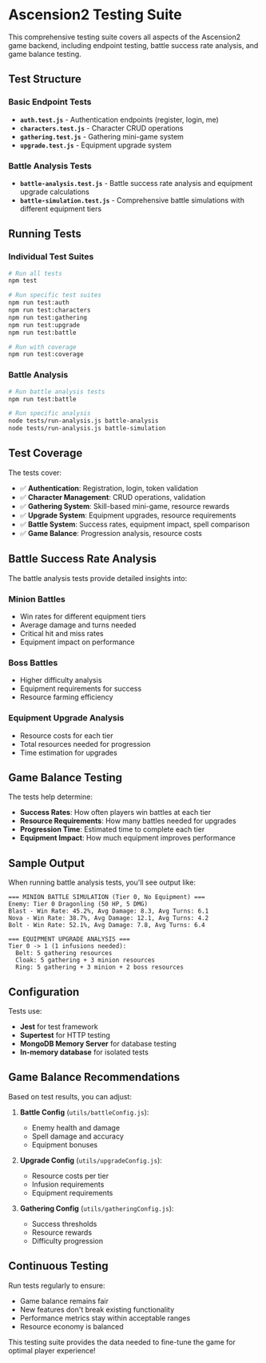 # Ascension2 Testing Suite

This comprehensive testing suite covers all aspects of the Ascension2 game backend, including endpoint testing, battle success rate analysis, and game balance testing.

## Test Structure

### Basic Endpoint Tests
- **`auth.test.js`** - Authentication endpoints (register, login, me)
- **`characters.test.js`** - Character CRUD operations
- **`gathering.test.js`** - Gathering mini-game system
- **`upgrade.test.js`** - Equipment upgrade system

### Battle Analysis Tests
- **`battle-analysis.test.js`** - Battle success rate analysis and equipment upgrade calculations
- **`battle-simulation.test.js`** - Comprehensive battle simulations with different equipment tiers

## Running Tests

### Individual Test Suites
```bash
# Run all tests
npm test

# Run specific test suites
npm run test:auth
npm run test:characters
npm run test:gathering
npm run test:upgrade
npm run test:battle

# Run with coverage
npm run test:coverage
```

### Battle Analysis
```bash
# Run battle analysis tests
npm run test:battle

# Run specific analysis
node tests/run-analysis.js battle-analysis
node tests/run-analysis.js battle-simulation
```

## Test Coverage

The tests cover:
- ✅ **Authentication**: Registration, login, token validation
- ✅ **Character Management**: CRUD operations, validation
- ✅ **Gathering System**: Skill-based mini-game, resource rewards
- ✅ **Upgrade System**: Equipment upgrades, resource requirements
- ✅ **Battle System**: Success rates, equipment impact, spell comparison
- ✅ **Game Balance**: Progression analysis, resource costs

## Battle Success Rate Analysis

The battle analysis tests provide detailed insights into:

### Minion Battles
- Win rates for different equipment tiers
- Average damage and turns needed
- Critical hit and miss rates
- Equipment impact on performance

### Boss Battles
- Higher difficulty analysis
- Equipment requirements for success
- Resource farming efficiency

### Equipment Upgrade Analysis
- Resource costs for each tier
- Total resources needed for progression
- Time estimation for upgrades

## Game Balance Testing

The tests help determine:
- **Success Rates**: How often players win battles at each tier
- **Resource Requirements**: How many battles needed for upgrades
- **Progression Time**: Estimated time to complete each tier
- **Equipment Impact**: How much equipment improves performance

## Sample Output

When running battle analysis tests, you'll see output like:

```
=== MINION BATTLE SIMULATION (Tier 0, No Equipment) ===
Enemy: Tier 0 Dragonling (50 HP, 5 DMG)
Blast - Win Rate: 45.2%, Avg Damage: 8.3, Avg Turns: 6.1
Nova - Win Rate: 38.7%, Avg Damage: 12.1, Avg Turns: 4.2
Bolt - Win Rate: 52.1%, Avg Damage: 7.8, Avg Turns: 6.4

=== EQUIPMENT UPGRADE ANALYSIS ===
Tier 0 -> 1 (1 infusions needed):
  Belt: 5 gathering resources
  Cloak: 5 gathering + 3 minion resources
  Ring: 5 gathering + 3 minion + 2 boss resources
```

## Configuration

Tests use:
- **Jest** for test framework
- **Supertest** for HTTP testing
- **MongoDB Memory Server** for database testing
- **In-memory database** for isolated tests

## Game Balance Recommendations

Based on test results, you can adjust:

1. **Battle Config** (`utils/battleConfig.js`):
   - Enemy health and damage
   - Spell damage and accuracy
   - Equipment bonuses

2. **Upgrade Config** (`utils/upgradeConfig.js`):
   - Resource costs per tier
   - Infusion requirements
   - Equipment requirements

3. **Gathering Config** (`utils/gatheringConfig.js`):
   - Success thresholds
   - Resource rewards
   - Difficulty progression

## Continuous Testing

Run tests regularly to ensure:
- Game balance remains fair
- New features don't break existing functionality
- Performance metrics stay within acceptable ranges
- Resource economy is balanced

This testing suite provides the data needed to fine-tune the game for optimal player experience!
